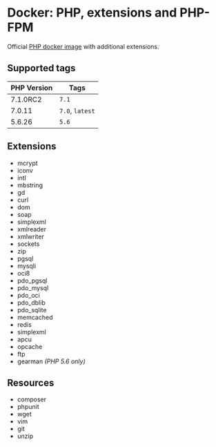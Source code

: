 Docker: PHP, extensions and PHP-FPM
===================================

Official [PHP docker image](https://hub.docker.com/_/php/) with additional extensions.

Supported tags
--------

| PHP Version | Tags            |
| ----------- | --------------- |
| 7.1.0RC2    | `7.1`           |
| 7.0.11      | `7.0`, `latest` |
| 5.6.26      | `5.6`           |

Extensions
----------

- mcrypt
- iconv
- intl
- mbstring
- gd
- curl
- dom
- soap
- simplexml
- xmlreader
- xmlwriter
- sockets
- zip
- pgsql
- mysqli
- oci8
- pdo_pgsql
- pdo_mysql
- pdo_oci
- pdo_dblib
- pdo_sqlite
- memcached
- redis
- simplexml
- apcu
- opcache
- ftp
- gearman *(PHP 5.6 only)*

Resources
---------

- composer
- phpunit
- wget
- vim
- git
- unzip
